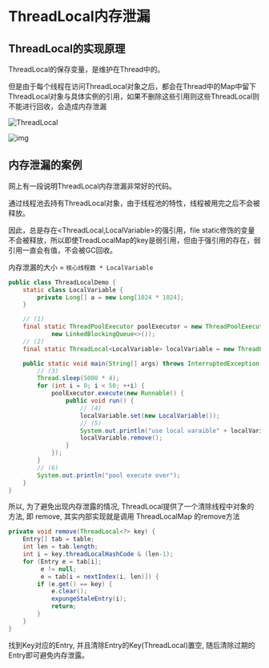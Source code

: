 # ThreadLocal内存泄漏

## ThreadLocal的实现原理

ThreadLocal的保存变量，是维护在Thread中的。

但是由于每个线程在访问ThreadLocal对象之后，都会在Thread中的Map中留下ThreadLocal对象与具体实例的引用，如果不删除这些引用则这些ThreadLocal则不能进行回收，会造成内存泄漏

![ThreadLocal](http://java-engineer.ztianzeng.com/uPic/ThreadLocal.png)



![img](http://java-engineer.ztianzeng.com/uPic/Cgq2xl5Pld-AHFhJAADLtGXmSxc833.png)

## 内存泄漏的案例

网上有一段说明ThreadLocal内存泄漏非常好的代码。

通过线程池去持有ThreadLocal对象，由于线程池的特性，线程被用完之后不会被释放。

因此，总是存在<ThreadLocal,LocalVariable>的强引用，file static修饰的变量不会被释放，所以即使TreadLocalMap的key是弱引用，但由于强引用的存在，弱引用一直会有值，不会被GC回收。

内存泄漏的大小 = `核心线程数 * LocalVariable` 

```java
public class ThreadLocalDemo {
    static class LocalVariable {
        private Long[] a = new Long[1024 * 1024];
    }

    // (1)
    final static ThreadPoolExecutor poolExecutor = new ThreadPoolExecutor(5, 5, 1, TimeUnit.MINUTES,
            new LinkedBlockingQueue<>());
    // (2)
    final static ThreadLocal<LocalVariable> localVariable = new ThreadLocal<LocalVariable>();

    public static void main(String[] args) throws InterruptedException {
        // (3)
        Thread.sleep(5000 * 4);
        for (int i = 0; i < 50; ++i) {
            poolExecutor.execute(new Runnable() {
                public void run() {
                    // (4)
                    localVariable.set(new LocalVariable());
                    // (5)
                    System.out.println("use local varaible" + localVariable.get());
                    localVariable.remove();
                }
            });
        }
        // (6)
        System.out.println("pool execute over");
    }
}
```

所以, 为了避免出现内存泄露的情况, ThreadLocal提供了一个清除线程中对象的方法, 即 remove, 其实内部实现就是调用 ThreadLocalMap 的remove方法

```java
private void remove(ThreadLocal<?> key) {
    Entry[] tab = table;
    int len = tab.length;
    int i = key.threadLocalHashCode & (len-1);
    for (Entry e = tab[i];
         e != null;
         e = tab[i = nextIndex(i, len)]) {
        if (e.get() == key) {
            e.clear();
            expungeStaleEntry(i);
            return;
        }
    }
}

```

找到Key对应的Entry, 并且清除Entry的Key(ThreadLocal)置空, 随后清除过期的Entry即可避免内存泄露。